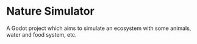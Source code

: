 # Nature Simulator

A Godot project which aims to simulate an ecosystem with some animals, water and food system, etc.